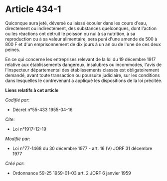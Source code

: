 # Article 434-1

Quiconque aura jeté, déversé ou laissé écouler dans les cours d'eau, directement ou indirectement, des substances
quelconques, dont l'action ou les réactions ont détruit le poisson ou nui à sa nutrition, à sa reproduction ou à sa valeur
alimentaire, sera puni d'une amende de 500 à 800 F et d'un emprisonnement de dix jours à un an ou de l'une de ces deux
peines.

En ce qui concerne les entreprises relevant de la loi du 19 décembre 1917 relative aux établissements dangereux, insalubres
ou incommodes, l'avis de l'inspecteur départemental des établissements classés est obligatoirement demandé, avant toute
transaction ou poursuite judiciaire, sur les conditions dans lesquelles le contrevenant a appliqué les dispositions de la loi
précitée.

**Liens relatifs à cet article**

_Codifié par_:

  - Décret n°55-433 1955-04-16

_Cite_:

  - Loi n°1917-12-19

_Modifié par_:

  - Loi n°77-1468 du 30 décembre 1977 - art. 16 (V) JORF 31 décembre 1977

_Créé par_:

  - Ordonnance 59-25 1959-01-03 art. 2 JORF 6 janvier 1959
